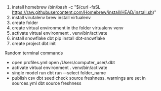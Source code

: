 1. install homebrew
/bin/bash -c "$(curl -fsSL https://raw.githubusercontent.com/Homebrew/install/HEAD/install.sh)"
2. install virutalenv
brew install virtualenv
3. create folder
4. create virtual environment in the folder
virtualenv venv
5. activate virtual environment
. venv/bin/activate
6. install snowflake dbt
pip install dbt-snowflake
7. create project
dbt init

Random terminal commands 
- open profiles.yml
open /Users/computer_user/.dbt
- activate virtual environment
. venv/bin/activate
- single model run
dbt run --select folder_name
- publish csv
dbt seed
check source freshness. warnings are set in sources.yml
dbt source freshness